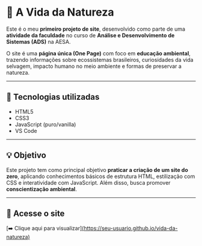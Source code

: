 # 🌿 A Vida da Natureza

Este é o meu **primeiro projeto de site**, desenvolvido como parte de uma **atividade da faculdade** no curso de **Análise e Desenvolvimento de Sistemas (ADS)** na AESA.  

O site é uma **página única (One Page)** com foco em **educação ambiental**, trazendo informações sobre ecossistemas brasileiros, curiosidades da vida selvagem, impacto humano no meio ambiente e formas de preservar a natureza.

---

## 🚀 Tecnologias utilizadas

- HTML5  
- CSS3  
- JavaScript (puro/vanilla)  
- VS Code

---

## 💡 Objetivo

Este projeto tem como principal objetivo **praticar a criação de um site do zero**, aplicando conhecimentos básicos de estrutura HTML, estilização com CSS e interatividade com JavaScript. Além disso, busca promover **conscientização ambiental**.

---

## 🔗 Acesse o site

[➡️ Clique aqui para visualizar][(https://seu-usuario.github.io/vida-da-natureza)](https://edderderyck.github.io/TheLifeofNature/)
